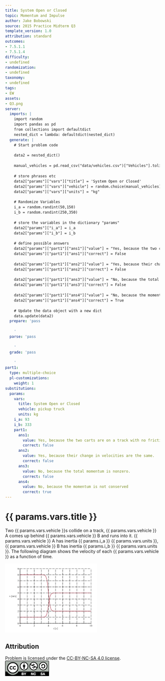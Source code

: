 ```yaml
---
title: System Open or Closed
topic: Momentum and Impulse
author: Jake Bobowski
source: 2015 Practice Midterm Q3
template_version: 1.0
attribution: standard
outcomes:
- 7.5.1.1
- 7.5.1.4
difficulty:
- undefined
randomization:
- undefined
taxonomy:
- undefined
tags:
- EW
assets:
- Q3.png
server:
  imports: |
    import random
    import pandas as pd
    from collections import defaultdict
    nested_dict = lambda: defaultdict(nested_dict)
  generate: |
    # Start problem code

    data2 = nested_dict()

    manual_vehicles = pd.read_csv("data/vehicles.csv")["Vehicles"].tolist()

    # store phrases etc
    data2["params"]["vars"]["title"] = 'System Open or Closed'
    data2["params"]["vars"]["vehicle"] = random.choice(manual_vehicles)
    data2["params"]["vars"]["units"] = "kg"

    # Randomize Variables
    i_a = random.randint(50,150)
    i_b = random.randint(250,350)

    # store the variables in the dictionary "params"
    data2["params"]["i_a"] = i_a
    data2["params"]["i_b"] = i_b

    # define possible answers
    data2["params"]["part1"]["ans1"]["value"] = "Yes, because the two carts are on a track with no friction."
    data2["params"]["part1"]["ans1"]["correct"] = False

    data2["params"]["part1"]["ans2"]["value"] = "Yes, because their change in velocities are the same."
    data2["params"]["part1"]["ans2"]["correct"] = False

    data2["params"]["part1"]["ans3"]["value"] = "No, because the total momentum is nonzero."
    data2["params"]["part1"]["ans3"]["correct"] = False

    data2["params"]["part1"]["ans4"]["value"] = "No, because the momentum is not conserved"
    data2["params"]["part1"]["ans4"]["correct"] = True

    # Update the data object with a new dict
    data.update(data2)
  prepare: 'pass

    '
  parse: 'pass

    '
  grade: 'pass

    '
part1:
  type: multiple-choice
  pl-customizations:
    weight: 1
substitutions:
  params:
    vars:
      title: System Open or Closed
      vehicle: pickup truck
      units: kg
    i_a: 93
    i_b: 333
    part1:
      ans1:
        value: Yes, because the two carts are on a track with no friction.
        correct: false
      ans2:
        value: Yes, because their change in velocities are the same.
        correct: false
      ans3:
        value: No, because the total momentum is nonzero.
        correct: false
      ans4:
        value: No, because the momentum is not conserved
        correct: true
---
```

# {{ params.vars.title }}
Two {{ params.vars.vehicle }}s collide on a track, {{ params.vars.vehicle }}  A comes up behind {{ params.vars.vehicle }}  B and runs into it.
{{ params.vars.vehicle }} A has inertia {{ params.i_a }} {{ params.vars.units }}, {{ params.vars.vehicle }} B has inertia {{ params.i_b }} {{ params.vars.units }}.
The following diagram shows the velocity of each {{ params.vars.vehicle }} as a function of time.

<img src="Q3.png" alt="A velocity versus time graph where {{ params.vars.vehicle }} A has an initial velocity of 8 meters per second and {{ params.vars.vehicle }} B has an initial velocity of 1 meter per second. The two {{ params.vars.vehicle }}s collide at around 4 seconds. The velocity of {{ params.vars.vehicle }} A decreases to 2 meters per second and the velocity of {{ params.vars.vehicle }} B increases to 5 meters per second." width=300>

## Attribution

Problem is licensed under the [CC-BY-NC-SA 4.0 license](https://creativecommons.org/licenses/by-nc-sa/4.0/).
![The Creative Commons 4.0 license requiring attribution-BY, non-commercial-NC, and share-alike-SA license.](https://raw.githubusercontent.com/firasm/bits/master/by-nc-sa.png)